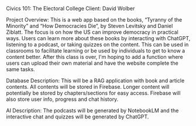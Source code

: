 Civics 101: The Electoral College
Client: David Wolber

Project Overview:
This is a web app based on the books, “Tyranny of the Minority” and “How Democracies Die”, by Steven Levitsky and Daniel
 Ziblatt. The focus is on how the US can improve democracy in practical ways. Users can learn more about these books by
interacting with ChatGPT, listening to a podcast, or taking quizzes on the content. This can be used in classrooms to
facilitate learning or be used by individuals to get to know a content better. After this class is over, I'm hoping to
add a function where users can upload their own material and have the website complete the same tasks.

Database Description:
This will be a RAG application with book and article contents. All contents will be stored in Firebase. Longer content
will potentially be stored by chapters/sections for easy access.
Firebase will also store user info, progress and chat history.

AI Description:
The podcasts will be generated by NotebookLM and the interactive chat and quizzes will be generated by ChatGPT.
